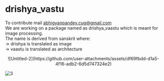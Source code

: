 # drishya_vastu

To contribute mail abhigyanpandey.cug@gmail.com <br>
We are working on a package named as drishya_vaastu which is meant for image processing.<br>
The name is derived from sanskrit where:<br>
-> drishya is translated as image<br>
-> vaastu is translated as architecture

<p align="center">
![Untitled-2](https://github.com/user-attachments/assets/df69fbdd-d1a5-4f16-adb2-6d5d747324e2)

![3](https://github.com/user-attachments/assets/8f9ec029-0b50-4e3a-9d99-500b3529fc5a)
</p>
